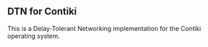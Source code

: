 DTN for Contiki
---------------

This is a Delay-Tolerant Networking implementation for the Contiki operating system.

